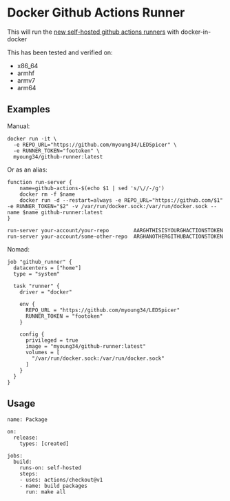 Docker Github Actions Runner
============================

This will run the [new self-hosted github actions runners](https://help.github.com/en/actions/automating-your-workflow-with-github-actions/hosting-your-own-runners) with docker-in-docker

This has been tested and verified on:

 * x86_64
 * armhf
 * armv7
 * arm64

## Examples ##

Manual:

```
docker run -it \
  -e REPO_URL="https://github.com/myoung34/LEDSpicer" \
  -e RUNNER_TOKEN="footoken" \
  myoung34/github-runner:latest
```

Or as an alias:

```
function run-server {
    name=github-actions-$(echo $1 | sed 's/\//-/g')
    docker rm -f $name
    docker run -d --restart=always -e REPO_URL="https://github.com/$1" -e RUNNER_TOKEN="$2" -v /var/run/docker.sock:/var/run/docker.sock --name $name github-runner:latest
}

run-server your-account/your-repo        AARGHTHISISYOURGHACTIONSTOKEN
run-server your-account/some-other-repo  ARGHANOTHERGITHUBACTIONSTOKEN
```

Nomad:

```
job "github_runner" {
  datacenters = ["home"]
  type = "system"

  task "runner" {
    driver = "docker"

    env {
      REPO_URL = "https://github.com/myoung34/LEDSpicer"
      RUNNER_TOKEN = "footoken"
    }

    config {
      privileged = true
      image = "myoung34/github-runner:latest"
      volumes = [
        "/var/run/docker.sock:/var/run/docker.sock"
      ]
    }
  }
}
```

## Usage ##

```
name: Package

on:
  release:
    types: [created]

jobs:
  build:
    runs-on: self-hosted
    steps:
    - uses: actions/checkout@v1
    - name: build packages
      run: make all
```
